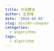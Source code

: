 ```yaml
---
title: 分治算法
author: 王哲峰
date: '2024-04-04'
slug: divide-conquer
categories:
  - algorithms
tags:
  - algorithm
---
```

